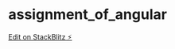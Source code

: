 # assignment_of_angular

[Edit on StackBlitz ⚡️](https://stackblitz.com/edit/stackblitz-starters-gedfvd)